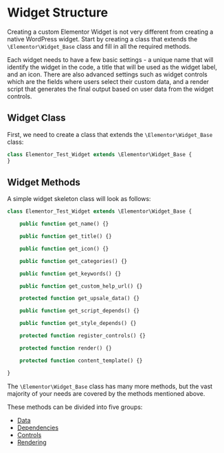 # Widget Structure

<Badge type="tip" vertical="top" text="Elementor Core" /> <Badge type="warning" vertical="top" text="Intermediate" />

Creating a custom Elementor Widget is not very different from creating a native WordPress widget. Start by creating a class that extends the `\Elementor\Widget_Base` class and fill in all the required methods.

Each widget needs to have a few basic settings - a unique name that will identify the widget in the code, a title that will be used as the widget label, and an icon. There are also advanced settings such as widget controls which are the fields where users select their custom data, and a render script that generates the final output based on user data from the widget controls.

## Widget Class

First, we need to create a class that extends the `\Elementor\Widget_Base` class:

```php
class Elementor_Test_Widget extends \Elementor\Widget_Base {
}
```

## Widget Methods

A simple widget skeleton class will look as follows:

```php
class Elementor_Test_Widget extends \Elementor\Widget_Base {

	public function get_name() {}

	public function get_title() {}

	public function get_icon() {}

	public function get_categories() {}

	public function get_keywords() {}

	public function get_custom_help_url() {}

	protected function get_upsale_data() {}

	public function get_script_depends() {}

	public function get_style_depends() {}

	protected function register_controls() {}

	protected function render() {}

	protected function content_template() {}

}
```

The `\Elementor\Widget_Base` class has many more methods, but the vast majority of your needs are covered by the methods mentioned above.

These methods can be divided into five groups:

* [Data](./widget-data/)
* [Dependencies](./widget-dependencies/)
* [Controls](./widget-controls/)
* [Rendering](./widget-rendering/)
